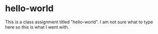 # hello-world
This is a class assignment titled "hello-world".
I am not sure what to type here so this is what I went with.
